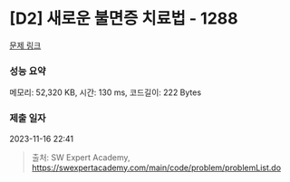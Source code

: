 # [D2] 새로운 불면증 치료법 - 1288 

[문제 링크](https://swexpertacademy.com/main/code/problem/problemDetail.do?contestProbId=AV18_yw6I9MCFAZN) 

### 성능 요약

메모리: 52,320 KB, 시간: 130 ms, 코드길이: 222 Bytes

### 제출 일자

2023-11-16 22:41



> 출처: SW Expert Academy, https://swexpertacademy.com/main/code/problem/problemList.do